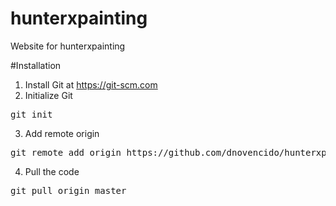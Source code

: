 # hunterxpainting
Website for hunterxpainting

#Installation
1. Install Git at https://git-scm.com
2. Initialize Git
<pre>git init</pre>
3. Add remote origin
<pre>git remote add origin https://github.com/dnovencido/hunterxpainting.git </pre>
4. Pull the code
<pre>git pull origin master</pre>
